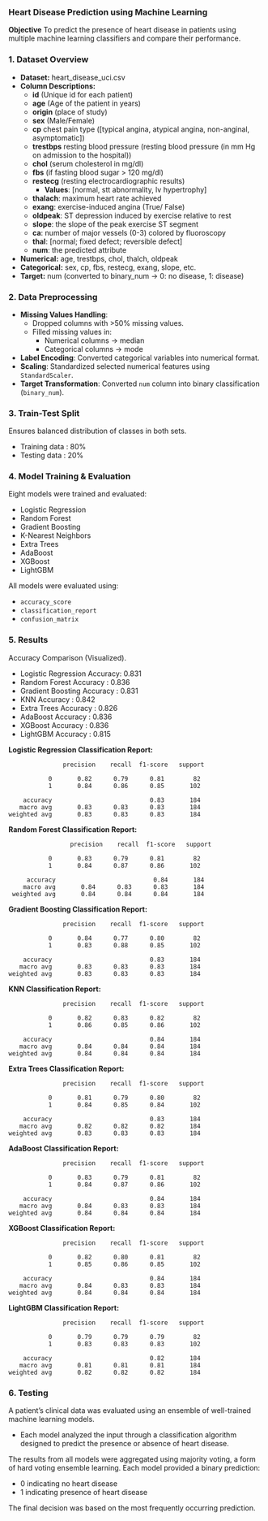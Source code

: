 ### Heart Disease Prediction using Machine Learning


**Objective**
To predict the presence of heart disease in patients using multiple machine learning classifiers and compare their performance.

### 1. **Dataset Overview**
- **Dataset:** heart_disease_uci.csv
- **Column Descriptions:**
    - **id** (Unique id for each patient)
    - **age** (Age of the patient in years)
    - **origin** (place of study)
    - **sex** (Male/Female)
    - **cp** chest pain type ([typical angina, atypical angina, non-anginal, asymptomatic])
    - **trestbps** resting blood pressure (resting blood pressure (in mm Hg on admission to the hospital))
    - **chol** (serum cholesterol in mg/dl)
    - **fbs** (if fasting blood sugar > 120 mg/dl)
    - **restecg** (resting electrocardiographic results)
        - **Values**: [normal, stt abnormality, lv hypertrophy]
    - **thalach**: maximum heart rate achieved
    - **exang**: exercise-induced angina (True/ False)
    - **oldpeak**: ST depression induced by exercise relative to rest
    - **slope**: the slope of the peak exercise ST segment
    - **ca**: number of major vessels (0-3) colored by fluoroscopy
    - **thal**: [normal; fixed defect; reversible defect]
    - **num**: the predicted attribute
- **Numerical:** age, trestbps, chol, thalch, oldpeak
- **Categorical:** sex, cp, fbs, restecg, exang, slope, etc.
- **Target:** num (converted to binary_num → 0: no disease, 1: disease)

### 2. **Data Preprocessing**

- **Missing Values Handling**:
    - Dropped columns with >50% missing values.
    - Filled missing values in:
        - Numerical columns → median
        - Categorical columns → mode
- **Label Encoding**: Converted categorical variables into numerical format.
- **Scaling**: Standardized selected numerical features using `StandardScaler`.
- **Target Transformation**: Converted `num` column into binary classification (`binary_num`).

### 3. **Train-Test Split**
Ensures balanced distribution of classes in both sets.
  - Training data : 80%
  - Testing data  : 20%


 ### 4. **Model Training & Evaluation**

Eight models were trained and evaluated:
- Logistic Regression
- Random Forest
- Gradient Boosting
- K-Nearest Neighbors
- Extra Trees
- AdaBoost
- XGBoost
- LightGBM

All models were evaluated using:
- `accuracy_score`
- `classification_report`
- `confusion_matrix`


### 5. **Results**
Accuracy Comparison (Visualized).

  - Logistic Regression Accuracy: 0.831
  - Random Forest Accuracy      : 0.836
  - Gradient Boosting Accuracy  : 0.831
  - KNN Accuracy                : 0.842
  - Extra Trees Accuracy        : 0.826
  - AdaBoost Accuracy           : 0.836
  - XGBoost  Accuracy           : 0.836
  - LightGBM  Accuracy          : 0.815


**Logistic Regression Classification Report:**

                   precision    recall  f1-score   support
    
               0       0.82      0.79      0.81        82
               1       0.84      0.86      0.85       102

        accuracy                           0.83       184
       macro avg       0.83      0.83      0.83       184
    weighted avg       0.83      0.83      0.83       184


**Random Forest Classification Report:**

                     precision    recall  f1-score   support
    
               0       0.83      0.79      0.81        82
               1       0.84      0.87      0.86       102
    
         accuracy                           0.84       184
        macro avg       0.84      0.83      0.83       184 
     weighted avg       0.84      0.84      0.84       184


**Gradient Boosting Classification Report:**

                   precision    recall  f1-score   support
    
               0       0.84      0.77      0.80        82
               1       0.83      0.88      0.85       102
    
        accuracy                           0.83       184
       macro avg       0.83      0.83      0.83       184
    weighted avg       0.83      0.83      0.83       184


**KNN Classification Report:**

                   precision    recall  f1-score   support
    
               0       0.82      0.83      0.82        82
               1       0.86      0.85      0.86       102
    
        accuracy                           0.84       184
       macro avg       0.84      0.84      0.84       184
    weighted avg       0.84      0.84      0.84       184


**Extra Trees Classification Report:**

                   precision    recall  f1-score   support
    
               0       0.81      0.79      0.80        82
               1       0.84      0.85      0.84       102
    
        accuracy                           0.83       184
       macro avg       0.82      0.82      0.82       184
    weighted avg       0.83      0.83      0.83       184


**AdaBoost Classification Report:**

                   precision    recall  f1-score   support
    
               0       0.83      0.79      0.81        82
               1       0.84      0.87      0.86       102
    
        accuracy                           0.84       184
       macro avg       0.84      0.83      0.83       184
    weighted avg       0.84      0.84      0.84       184


**XGBoost Classification Report:**

                   precision    recall  f1-score   support
    
               0       0.82      0.80      0.81        82
               1       0.85      0.86      0.85       102
    
        accuracy                           0.84       184
       macro avg       0.84      0.83      0.83       184
    weighted avg       0.84      0.84      0.84       184


**LightGBM Classification Report:**

                   precision    recall  f1-score   support
    
               0       0.79      0.79      0.79        82
               1       0.83      0.83      0.83       102
    
        accuracy                           0.82       184
       macro avg       0.81      0.81      0.81       184
    weighted avg       0.82      0.82      0.82       184

### 6. **Testing**
A patient’s clinical data was evaluated using an ensemble of well-trained machine learning models. 
- Each model analyzed the input through a classification algorithm designed to predict the presence or absence of heart disease.

The results from all models were aggregated using majority voting, a form of hard voting ensemble learning.
Each model provided a binary prediction:
  - 0 indicating no heart disease
  - 1 indicating presence of heart disease

The final decision was based on the most frequently occurring prediction.
